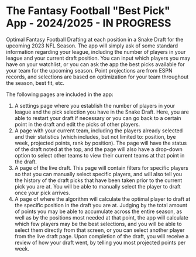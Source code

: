 # The Fantasy Football "Best Pick" App - 2024/2025 - IN PROGRESS
Optimal Fantasy Football Drafting at each position in a Snake Draft for the upcoming 2023 NFL Season. The app will simply ask of some standard information
regarding your league, including the number of players in your league and your current draft position. You can input which players you may have on your watchlist,
or you can ask the app the best picks available for your team for the upcoming season. Point projections are from ESPN records, and selections are based on optimization
for your team throughout the season, best fit, etc.

The following pages are included in the app:

1. A settings page where you establish the number of players in your league and the pick selection you have in the Snake Draft. Here, you are able to restart your draft if necessary
or you can go back to a certain point in the draft and edit the picks of other players.
2. A page with your current team, including the players already selected and their statistics (which includes, but not limited to: position, bye week, projected points, rank by position).
The page will have the status of the draft noted at the top, and the page will also have a drop-down option to select other teams to view their current teams at that point in the draft.
3. A page of the live draft. This page will contain filters for specific players so that you can manually select specific players, and will also tell you the history of the draft picks that have been taken prior to the current pick you are at. You will be able to manually select the player to draft once your pick arrives.
4. A page of where the algorithm will calculate the optimal player to draft at the specific position in the draft you are at. Judging by the total amount of points you may be able to accumulate across the entire season, as well as by the positions most needed at that point, the app will calculate which few players may be the best selections, and you will be able to select them directly from that screen, or you can select another player from the live draft page. Upon completion of the draft, you will receive a review of how your draft went, by telling you most projected points per week.
